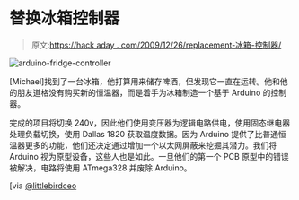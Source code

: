# 替换冰箱控制器

> 原文:[https://hack aday . com/2009/12/26/replacement-冰箱-控制器/](https://hackaday.com/2009/12/26/replacement-refrigerator-controller/)

![](../Images/fbcef947085f54d162d32fe6e06a43b8.png "arduino-fridge-controller")

[Michael]找到了一台冰箱，他打算用来储存啤酒，但发现它一直在运转。他和他的朋友道格没有购买新的恒温器，而是着手为冰箱制造一个基于 Arduino 的控制器。

完成的项目将切换 240v，因此他们使用变压器为逻辑电路供电，使用固态继电器处理负载切换，使用 Dallas 1820 获取温度数据。因为 Arduino 提供了比普通恒温器更多的功能，他们还决定通过增加一个以太网屏蔽来挖掘其潜力。我们将 Arduino 视为原型设备，这些人也是如此。一旦他们的第一个 PCB 原型中的错误被解决，电路将使用 ATmega328 并废除 Arduino。

[via [@littlebirdceo](http://post.ly/FpQO)